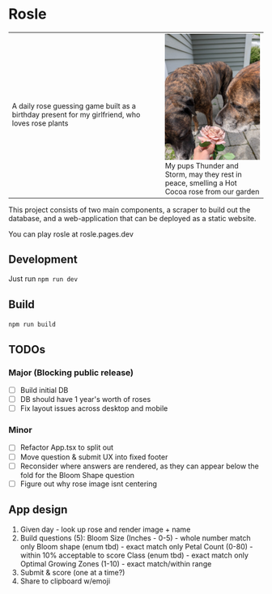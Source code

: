 # Rosle
<table border="0">
 <tr>
    <td style="width:60%">
        A daily rose guessing game built as a birthday present for my girlfriend, who loves rose plants
    </td>
    <td>
        <img src="./furdurfurm-rose.jpg"/>
        My pups Thunder and Storm, may they rest in peace, smelling a Hot Cocoa rose from our garden
    </td>
 </tr>
</table>

This project consists of two main components, a scraper to build out the database, and a web-application that can be deployed as a static website.

You can play rosle at rosle.pages.dev

## Development
Just run `npm run dev`

## Build
`npm run build`

## TODOs

### Major (Blocking public release)
- [ ] Build initial DB
- [ ] DB should have 1 year's worth of roses
- [ ] Fix layout issues across desktop and mobile

### Minor
- [ ] Refactor App.tsx to split out 
- [ ] Move question & submit UX into fixed footer
- [ ] Reconsider where answers are rendered, as they can appear below the fold for the Bloom Shape question
- [ ] Figure out why rose image isnt centering

## App design
1. Given day - look up rose and render image + name
2. Build questions (5):
    Bloom Size (Inches - 0-5) - whole number match only
    Bloom shape (enum tbd) - exact match only
    Petal Count (0-80) - within 10% acceptable to score
    Class (enum tbd) - exact match only
    Optimal Growing Zones (1-10) - exact match/within range
3. Submit & score (one at a time?)
4. Share to clipboard w/emoji





